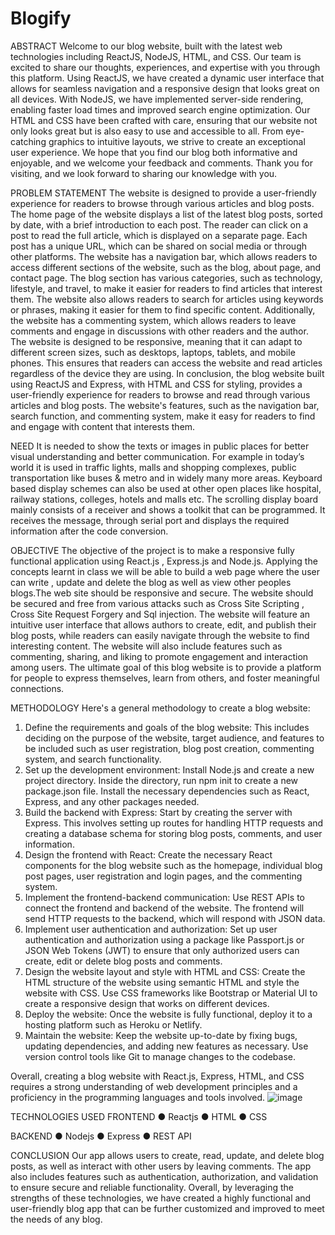 # Blogify
ABSTRACT
Welcome to our blog website, built with the latest web technologies including ReactJS, NodeJS, HTML, and CSS. Our team is excited to share our thoughts, experiences, and expertise with you through this platform.
Using ReactJS, we have created a dynamic user interface that allows for seamless navigation and a responsive design that looks great on all devices. With NodeJS, we have implemented server-side rendering, enabling faster load times and improved search engine optimization.
Our HTML and CSS have been crafted with care, ensuring that our website not only looks great but is also easy to use and accessible to all. From eye-catching graphics to intuitive layouts, we strive to create an exceptional user experience.
We hope that you find our blog both informative and enjoyable, and we welcome your feedback and comments. Thank you for visiting, and we look forward to sharing our knowledge with you.

PROBLEM STATEMENT
The website is designed to provide a user-friendly experience for readers to browse through various articles and blog posts.
The home page of the website displays a list of the latest blog posts, sorted by date, with a brief introduction to each post. The reader can click on a post to read the full article, which is displayed on a separate page. Each post has a unique URL, which can be shared on social media or through other platforms.
The website has a navigation bar, which allows readers to access different sections of the website, such as the blog, about page, and contact page. The blog section has various categories, such as technology, lifestyle, and travel, to make it easier for readers to find articles that interest them.
The website also allows readers to search for articles using keywords or phrases, making it easier for them to find specific content. Additionally, the website has a commenting system, which allows readers to leave comments and engage in discussions with other readers and the author.
The website is designed to be responsive, meaning that it can adapt to different screen sizes, such as desktops, laptops, tablets, and mobile phones. This ensures that readers can access the website and read articles regardless of the device they are using.
In conclusion, the blog website built using ReactJS and Express, with HTML and CSS for styling, provides a user-friendly experience for readers to browse and read through various articles and blog posts. The website's features, such as the navigation bar, search function, and commenting system, make it easy for readers to find and engage with content that interests them.

NEED
It is needed to show the texts or images in public places for better visual understanding and better communication. For example in today’s world it is used in traffic lights, malls and shopping complexes, public transportation like buses & metro and in widely many more areas. Keyboard based display schemes can also be used at other open places like hospital, railway stations, colleges, hotels and malls etc. The scrolling display board mainly consists of a receiver and shows a toolkit that can be programmed. It receives the message, through serial port and displays the required information after the code conversion.




OBJECTIVE
The objective of the project is to make a responsive fully functional application using React.js , Express.js and Node.js. Applying the concepts learnt in class we will be able to build a web page where the user can write , update and delete the blog as well as view other peoples blogs.The web site should be responsive and secure. The website should be secured and free from various attacks such as Cross Site Scripting , Cross Site Request Forgery and Sql injection. The website will feature an intuitive user interface that allows authors to create, edit, and publish their blog posts, while readers can easily navigate through the website to find interesting content. The website will also include features such as commenting, sharing, and liking to promote engagement and interaction among users. The ultimate goal of this blog website is to provide a platform for people to express themselves, learn from others, and foster meaningful connections.

METHODOLOGY
Here's a general methodology to create a blog website:
1.	Define the requirements and goals of the blog website: This includes deciding on the purpose of the website, target audience, and features to be included such as user registration, blog post creation, commenting system, and search functionality.
2.	Set up the development environment: Install Node.js and create a new project directory. Inside the directory, run npm init to create a new package.json file. Install the necessary dependencies such as React, Express, and any other packages needed.
3.	Build the backend with Express: Start by creating the server with Express. This involves setting up routes for handling HTTP requests and creating a database schema for storing blog posts, comments, and user information.
4.	Design the frontend with React: Create the necessary React components for the blog website such as the homepage, individual blog post pages, user registration and login pages, and the commenting system.
5.	Implement the frontend-backend communication: Use REST APIs to connect the frontend and backend of the website. The frontend will send HTTP requests to the backend, which will respond with JSON data.
6.	Implement user authentication and authorization: Set up user authentication and authorization using a package like Passport.js or JSON Web Tokens (JWT) to ensure that only authorized users can create, edit or delete blog posts and comments.
7.	Design the website layout and style with HTML and CSS: Create the HTML structure of the website using semantic HTML and style the website with CSS. Use CSS frameworks like Bootstrap or Material UI to create a responsive design that works on different devices.
8.	Deploy the website: Once the website is fully functional, deploy it to a hosting platform such as Heroku or Netlify.
9.	Maintain the website: Keep the website up-to-date by fixing bugs, updating dependencies, and adding new features as necessary. Use version control tools like Git to manage changes to the codebase.

Overall, creating a blog website with React.js, Express, HTML, and CSS requires a strong understanding of web development principles and a proficiency in the programming languages and tools involved.
![image](https://github.com/Heisenberg09072002/Blogify/assets/85013676/aba68ee3-5785-4333-88e1-b675065fdc17)







TECHNOLOGIES USED
FRONTEND
●	Reactjs
●	HTML
●	CSS

BACKEND
●	Nodejs
●	Express
●	REST API


CONCLUSION
Our app allows users to create, read, update, and delete blog posts, as well as interact with other users by leaving comments. The app also includes features such as authentication, authorization, and validation to ensure secure and reliable functionality.
Overall, by leveraging the strengths of these technologies, we have created a highly functional and user-friendly blog app that can be further customized and improved to meet the needs of any blog.

